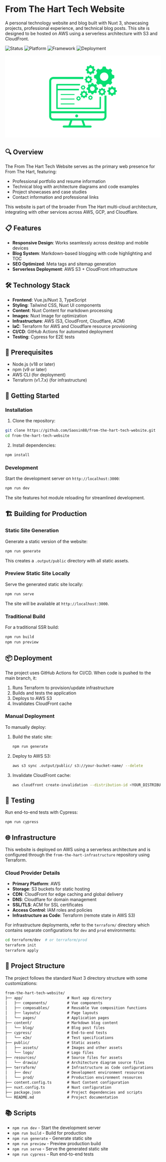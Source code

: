 # From The Hart Tech Website

A personal technology website and blog built with Nuxt 3, showcasing projects, professional experience, and technical blog posts. This site is designed to be hosted on AWS using a serverless architecture with S3 and CloudFront.

![Status](https://img.shields.io/badge/Status-Live-success)
![Platform](https://img.shields.io/badge/Platform-AWS-orange)
![Framework](https://img.shields.io/badge/Framework-Nuxt_3-green)
![Deployment](https://img.shields.io/badge/Deployment-Serverless-blue)

![Website Screenshot](/public/logo/from-the-hart-social.png)

## 🔍 Overview

The From The Hart Tech Website serves as the primary web presence for From The Hart, featuring:

- Professional portfolio and resume information
- Technical blog with architecture diagrams and code examples
- Project showcases and case studies
- Contact information and professional links

This website is part of the broader From The Hart multi-cloud architecture, integrating with other services across AWS, GCP, and Cloudflare.

## 📋 Features

- **Responsive Design**: Works seamlessly across desktop and mobile devices
- **Blog System**: Markdown-based blogging with code highlighting and TOC
- **SEO Optimized**: Meta tags and sitemap generation
- **Serverless Deployment**: AWS S3 + CloudFront infrastructure

## 🛠️ Technology Stack

- **Frontend**: Vue.js/Nuxt 3, TypeScript
- **Styling**: Tailwind CSS, Nuxt UI components
- **Content**: Nuxt Content for markdown processing
- **Images**: Nuxt Image for optimization
- **Infrastructure**: AWS (S3, CloudFront, Cloudflare, ACM)
- **IaC**: Terraform for AWS and Cloudflare resource provisioning
- **CI/CD**: GitHub Actions for automated deployment
- **Testing**: Cypress for E2E tests

## 🧰 Prerequisites

- Node.js (v18 or later)
- npm (v9 or later)
- AWS CLI (for deployment)
- Terraform (v1.7.x) (for infrastructure)

## 🚀 Getting Started

### Installation

1. Clone the repository:

```bash
git clone https://github.com/Saosin88/from-the-hart-tech-website.git
cd from-the-hart-tech-website
```

2. Install dependencies:

```bash
npm install
```

### Development

Start the development server on `http://localhost:3000`:

```bash
npm run dev
```

The site features hot module reloading for streamlined development.

## 🏗️ Building for Production

### Static Site Generation

Generate a static version of the website:

```bash
npm run generate
```

This creates a `.output/public` directory with all static assets.

### Preview Static Site Locally

Serve the generated static site locally:

```bash
npm run serve
```

The site will be available at `http://localhost:3000`.

### Traditional Build

For a traditional SSR build:

```bash
npm run build
npm run preview
```

## 📦 Deployment

The project uses GitHub Actions for CI/CD. When code is pushed to the main branch, it:

1. Runs Terraform to provision/update infrastructure
2. Builds and tests the application
3. Deploys to AWS S3
4. Invalidates CloudFront cache

### Manual Deployment

To manually deploy:

1. Build the static site:
   ```bash
   npm run generate
   ```

2. Deploy to AWS S3:
   ```bash
   aws s3 sync .output/public/ s3://your-bucket-name/ --delete
   ```

3. Invalidate CloudFront cache:
   ```bash
   aws cloudfront create-invalidation --distribution-id <YOUR_DISTRIBUTION_ID> --paths "/*"
   ```

## 🧪 Testing

Run end-to-end tests with Cypress:

```bash
npm run cypress
```

## 🌐 Infrastructure

This website is deployed on AWS using a serverless architecture and is configured through the `from-the-hart-infrastructure` repository using Terraform.

### Cloud Provider Details

- **Primary Platform**: AWS
- **Storage**: S3 buckets for static hosting
- **CDN**: CloudFront for edge caching and global delivery
- **DNS**: Cloudflare for domain management
- **SSL/TLS**: ACM for SSL certificates
- **Access Control**: IAM roles and policies
- **Infrastructure as Code**: Terraform (remote state in AWS S3)

For infrastructure deployments, refer to the `terraform/` directory which contains separate configurations for `dev` and `prod` environments:

```bash
cd terraform/dev  # or terraform/prod
terraform init
terraform apply
```

## 📁 Project Structure

The project follows the standard Nuxt 3 directory structure with some customizations:

```
from-the-hart-tech-website/
├── app/                    # Nuxt app directory
│   ├── components/         # Vue components
│   ├── composables/        # Reusable Vue composition functions
│   ├── layouts/            # Page layouts
│   └── pages/              # Application pages
├── content/                # Markdown blog content
│   └── blog/               # Blog post files
├── cypress/                # End-to-end tests
│   └── e2e/                # Test specifications
├── public/                 # Static assets
│   ├── assets/             # Images and other assets
│   └── logo/               # Logo files
├── resources/              # Source files for assets
│   └── drawio/             # Architecture diagram source files
├── terraform/              # Infrastructure as Code configurations
│   ├── dev/                # Development environment resources
│   └── prod/               # Production environment resources
├── content.config.ts       # Nuxt Content configuration
├── nuxt.config.ts          # Nuxt configuration
├── package.json            # Project dependencies and scripts
└── README.md               # Project documentation
```

## 📚 Scripts

- `npm run dev` - Start the development server
- `npm run build` - Build for production
- `npm run generate` - Generate static site
- `npm run preview` - Preview production build
- `npm run serve` - Serve the generated static site
- `npm run cypress` - Run end-to-end tests

